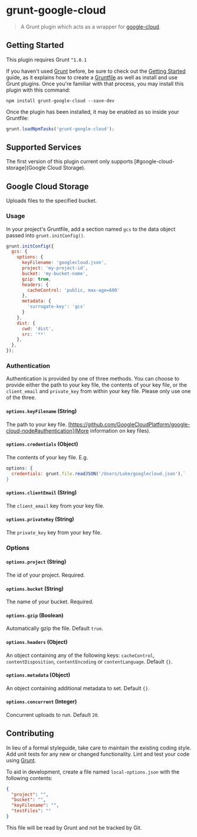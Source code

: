 # grunt-google-cloud

> A Grunt plugin which acts as a wrapper for [google-cloud](https://github.com/GoogleCloudPlatform/google-cloud-node).

## Getting Started
This plugin requires Grunt `^1.0.1`

If you haven't used [Grunt](http://gruntjs.com/) before, be sure to check out the [Getting Started](http://gruntjs.com/getting-started) guide, as it explains how to create a [Gruntfile](http://gruntjs.com/sample-gruntfile) as well as install and use Grunt plugins. Once you're familiar with that process, you may install this plugin with this command:

```shell
npm install grunt-google-cloud --save-dev
```

Once the plugin has been installed, it may be enabled as so inside your Gruntfile:

```js
grunt.loadNpmTasks('grunt-google-cloud');
```

## Supported Services

The first version of this plugin current only supports [#google-cloud-storage](Google Cloud Storage).

## Google Cloud Storage

Uploads files to the specified bucket.

### Usage
In your project's Gruntfile, add a section named `gcs` to the data object passed into `grunt.initConfig()`.

```js
grunt.initConfig({
  gcs: {
    options: {
      keyFilename: 'googlecloud.json',
      project: 'my-project-id',
      bucket: 'my-bucket-name',
      gzip: true,
      headers: {
        cacheControl: 'public, max-age=600'
      },
      metadata: {
        'surrogate-key': 'gcs'
      }
    },
    dist: {
      cwd: 'dist',
      src: '**'
    },
  },
});
```

### Authentication

Authentication is provided by one of three methods. You can choose to provide either the path to your key file, the contents of your key file, or the `client_email` and `private_key` from within your key file. Please only use one of the three.

#### `options.keyFilename` (String)

The path to your key file. [https://github.com/GoogleCloudPlatform/google-cloud-node#authentication](More information on key files).

#### `options.credentials` (Object)

The contents of your key file. E.g.

```js
options: {
  credentials: grunt.file.readJSON('/Users/Luke/googlecloud.json'),`
}
```

#### `options.clientEmail` (String)

The `client_email` key from your key file.

#### `options.privateKey` (String)

The `private_key` key from your key file.

### Options

#### `options.project` (String)

The id of your project. Required.

#### `options.bucket` (String)

The name of your bucket. Required.

#### `options.gzip` (Boolean)

Automatically gzip the file. Default `true`.

#### `options.headers` (Object)

An object containing any of the following keys: `cacheControl`, `contentDisposition`, `contentEncoding` or `contentLanguage`. Default `{}`.

#### `options.metadata` (Object)

An object containing additional metadata to set. Default `{}`.

#### `options.concurrent` (Integer)

Concurrent uploads to run. Default `20`.

## Contributing
In lieu of a formal styleguide, take care to maintain the existing coding style. Add unit tests for any new or changed functionality. Lint and test your code using [Grunt](http://gruntjs.com/).

To aid in development, create a file named `local-options.json` with the following contents:

```json
{
  "project": "",
  "bucket": "",
  "keyFilename": "",
  "testFiles": ""
}
```
This file will be read by Grunt and not be tracked by Git.
